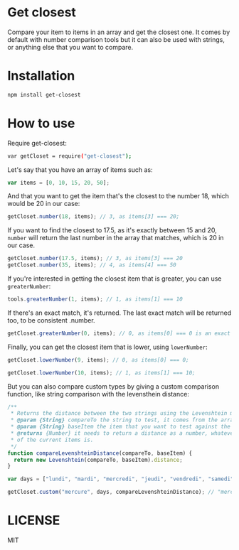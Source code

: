 Get closest
=============

Compare your item to items in an array and get the closest one. It comes by default with number comparison tools but it can also be used with strings, or anything else that you want to compare.

Installation
============

```bash
npm install get-closest
```

How to use
==========

Require get-closest:

```bash
var getCloset = require("get-closest");
```

Let's say that you have an array of items such as:

```js
var items = [0, 10, 15, 20, 50];
```

And that you want to get the item that's the closest to the number 18, which would be 20 in our case:

```js
getCloset.number(18, items); // 3, as items[3] === 20;
```

If you want to find the closest to 17.5, as it's exactly between 15 and 20, `number` will return the last number in the array that matches, which is 20 in our case.

```js
getCloset.number(17.5, items); // 3, as items[3] === 20
getCloset.number(35, items); // 4, as items[4] === 50
```

If you're interested in getting the closest item that is greater, you can use `greaterNumber`:

```js
tools.greaterNumber(1, items); // 1, as items[1] === 10
```

If there's an exact match, it's returned. The last exact match will be returned too, to be consistent .number.

```js
getCloset.greaterNumber(0, items); // 0, as items[0] === 0 is an exact match.
```

Finally, you can get the closest item that is lower, using `lowerNumber`:

```js
getCloset.lowerNumber(9, items); // 0, as items[0] === 0;

getCloset.lowerNumber(10, items); // 1, as items[1] === 10;
```

But you can also compare custom types by giving a custom comparison function, like string comparison with the levensthein distance:

```js
/**
 * Returns the distance between the two strings using the Levenshtein method
 * @param {String} compareTo the string to test, it comes from the array
 * @param {String} baseItem the item that you want to test against the array
 * @returns {Number} it needs to return a distance as a number, whatever the type
 * of the current items is.
 */  
function compareLevenshteinDistance(compareTo, baseItem) {
  return new Levenshtein(compareTo, baseItem).distance;
}

var days = ["lundi", "mardi", "mercredi", "jeudi", "vendredi", "samedi", "dimanche"];

getCloset.custom("mercure", days, compareLevenshteinDistance); // "mercredi"
```

LICENSE
=======

MIT
